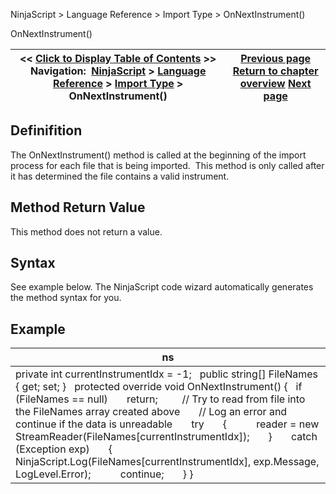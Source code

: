 ﻿
NinjaScript \> Language Reference \> Import Type \> OnNextInstrument()

OnNextInstrument()

| \<\< [Click to Display Table of Contents](onnextinstrument.md) \>\> **Navigation:**     [NinjaScript](ninjascript-1.md) \> [Language Reference](language_reference_wip-1.md) \> [Import Type](import_type-1.md) \> OnNextInstrument() | [Previous page](import_type-1.md) [Return to chapter overview](import_type-1.md) [Next page](onnextdatapoint-1.md) |
| --- | --- |
## Definifition
The OnNextInstrument() method is called at the beginning of the import process for each file that is being imported.  This method is only called after it has determined the file contains a valid instrument.
## 
## Method Return Value
This method does not return a value.
## 
## Syntax
See example below. The NinjaScript code wizard automatically generates the method syntax for you.
 
## Example

| ns |
| --- |
| private int currentInstrumentIdx \= \-1;   public string\[] FileNames  { get; set; }   protected override void OnNextInstrument() {    if (FileNames \=\= null)        return;          // Try to read from file into the FileNames array created above        // Log an error and continue if the data is unreadable        try        {            reader \= new StreamReader(FileNames\[currentInstrumentIdx]);        }        catch (Exception exp)        {            NinjaScript.Log(FileNames\[currentInstrumentIdx], exp.Message, LogLevel.Error);            continue;        } } |
